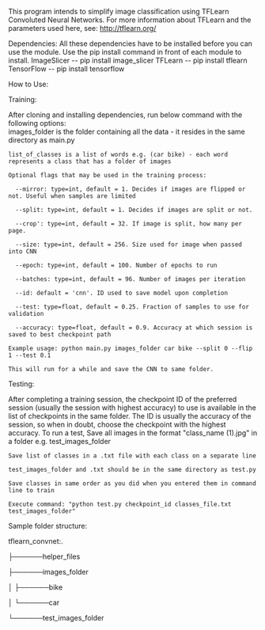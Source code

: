 This program intends to simplify image classification using TFLearn Convoluted Neural Networks.
For more information about TFLearn and the parameters used here, see: http://tflearn.org/

Dependencies:
All these dependencies have to be installed before you can use the module.
Use the pip install command in front of each module to install.
ImageSlicer -- pip install image_slicer
TFLearn -- pip install tflearn
TensorFlow -- pip install tensorflow

How to Use:
  
  Training: 
  
  After cloning and installing dependencies, run below command with the following options:  
    images_folder is the folder containing all the data - it resides in the same directory as main.py    
    
    list_of_classes is a list of words e.g. (car bike) - each word represents a class that has a folder of images    
      
    Optional flags that may be used in the training process:
        
      --mirror: type=int, default = 1. Decides if images are flipped or not. Useful when samples are limited

      --split: type=int, default = 1. Decides if images are split or not.

      --crop': type=int, default = 32. If image is split, how many per page.

      --size: type=int, default = 256. Size used for image when passed into CNN

      --epoch: type=int, default = 100. Number of epochs to run

      --batches: type=int, default = 96. Number of images per iteration

      --id: default = 'cnn'. ID used to save model upon completion

      --test: type=float, default = 0.25. Fraction of samples to use for validation

      --accuracy: type=float, default = 0.9. Accuracy at which session is saved to best checkpoint path
      
    Example usage: python main.py images_folder car bike --split 0 --flip 1 --test 0.1  

    This will run for a while and save the CNN to same folder.
  
  Testing:

  After completing a training session, the checkpoint ID of the preferred session (usually the session with highest accuracy) to use is available in the list of checkpoints in the same folder. The ID is usually the accuracy of the session, so when in doubt, choose the checkpoint with the highest accuracy.
  To run a test, 
    Save all images in the format "class_name (1).jpg" in a folder e.g. test_images_folder

    Save list of classes in a .txt file with each class on a separate line

    test_images_folder and .txt should be in the same directory as test.py

    Save classes in same order as you did when you entered them in command line to train

    Execute command: "python test.py checkpoint_id classes_file.txt test_images_folder"

  Sample folder structure:

  tflearn_convnet:.

  ├──────helper_files

  ├──────images_folder

  │   ├──────bike

  │   └──────car
  
  └──────test_images_folder
